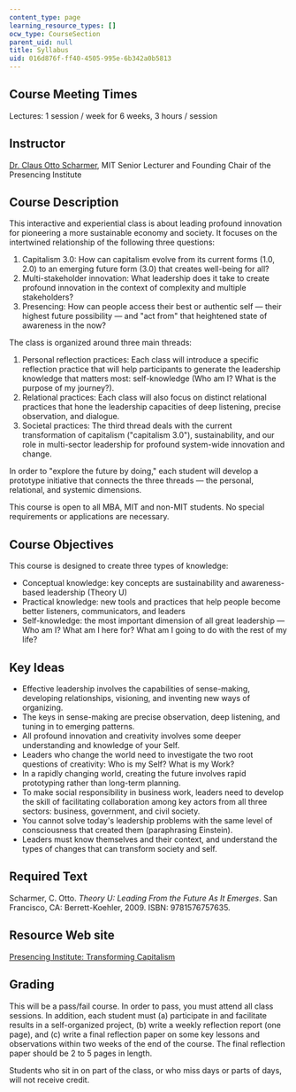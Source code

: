 ```yaml
---
content_type: page
learning_resource_types: []
ocw_type: CourseSection
parent_uid: null
title: Syllabus
uid: 016d876f-ff40-4505-995e-6b342a0b5813
---
```


Course Meeting Times
--------------------

Lectures: 1 session / week for 6 weeks, 3 hours / session

Instructor
----------

[Dr. Claus Otto Scharmer](http://www.ottoscharmer.com/), MIT Senior Lecturer and Founding Chair of the Presencing Institute

Course Description
------------------

This interactive and experiential class is about leading profound innovation for pioneering a more sustainable economy and society. It focuses on the intertwined relationship of the following three questions:

1.  Capitalism 3.0: How can capitalism evolve from its current forms (1.0, 2.0) to an emerging future form (3.0) that creates well-being for all?
2.  Multi-stakeholder innovation: What leadership does it take to create profound innovation in the context of complexity and multiple stakeholders?
3.  Presencing: How can people access their best or authentic self — their highest future possibility — and "act from" that heightened state of awareness in the now?

The class is organized around three main threads:

1.  Personal reflection practices: Each class will introduce a specific reflection practice that will help participants to generate the leadership knowledge that matters most: self-knowledge (Who am I? What is the purpose of my journey?).
2.  Relational practices: Each class will also focus on distinct relational practices that hone the leadership capacities of deep listening, precise observation, and dialogue.
3.  Societal practices: The third thread deals with the current transformation of capitalism ("capitalism 3.0"), sustainability, and our role in multi-sector leadership for profound system-wide innovation and change.

In order to "explore the future by doing," each student will develop a prototype initiative that connects the three threads — the personal, relational, and systemic dimensions.

This course is open to all MBA, MIT and non-MIT students. No special requirements or applications are necessary.

Course Objectives
-----------------

This course is designed to create three types of knowledge:

*   Conceptual knowledge: key concepts are sustainability and awareness-based leadership (Theory U)
*   Practical knowledge: new tools and practices that help people become better listeners, communicators, and leaders
*   Self-knowledge: the most important dimension of all great leadership — Who am I? What am I here for? What am I going to do with the rest of my life?

Key Ideas
---------

*   Effective leadership involves the capabilities of sense-making, developing relationships, visioning, and inventing new ways of organizing.
*   The keys in sense-making are precise observation, deep listening, and tuning in to emerging patterns.
*   All profound innovation and creativity involves some deeper understanding and knowledge of your Self.
*   Leaders who change the world need to investigate the two root questions of creativity: Who is my Self? What is my Work?
*   In a rapidly changing world, creating the future involves rapid prototyping rather than long-term planning.
*   To make social responsibility in business work, leaders need to develop the skill of facilitating collaboration among key actors from all three sectors: business, government, and civil society.
*   You cannot solve today's leadership problems with the same level of consciousness that created them (paraphrasing Einstein).
*   Leaders must know themselves and their context, and understand the types of changes that can transform society and self.

Required Text
-------------

Scharmer, C. Otto. _Theory U: Leading From the Future As It Emerges_. San Francisco, CA: Berrett-Koehler, 2009. ISBN: 9781576757635.

Resource Web site
-----------------

[Presencing Institute: Transforming Capitalism](https://www.presencing.org/transforming-capitalism-lab)

Grading
-------

This will be a pass/fail course. In order to pass, you must attend all class sessions. In addition, each student must (a) participate in and facilitate results in a self-organized project, (b) write a weekly reflection report (one page), and (c) write a final reflection paper on some key lessons and observations within two weeks of the end of the course. The final reflection paper should be 2 to 5 pages in length.

Students who sit in on part of the class, or who miss days or parts of days, will not receive credit.